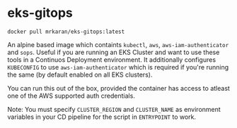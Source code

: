 # eks-gitops

`docker pull mrkaran/eks-gitops:latest`

An alpine based image which containts `kubectl`, `aws`, `aws-iam-authenticator` and `sops`. Useful if you are running an EKS Cluster
and want to use these tools in a Continuos Deployment environment. It additionally configures `KUBECONFIG` to use
`aws-iam-authenticator` which is required if you're running the same (by default enabled on all EKS clusters).

You can run this out of the box, provided the container has access to atleast one of the AWS supported auth credentials.

Note: You must specify `CLUSTER_REGION` and `CLUSTER_NAME` as environment variables in your CD pipeline for the script in
`ENTRYPOINT` to work.
